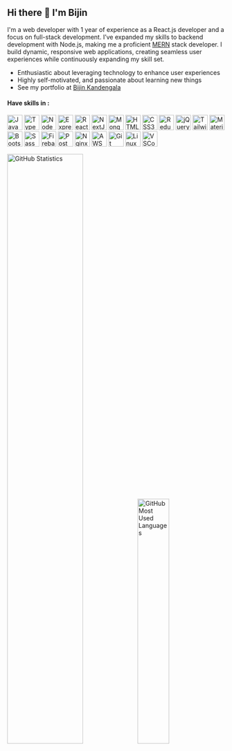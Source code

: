 ## Hi there 👋 I'm Bijin

I'm a web developer with 1 year of experience as a React.js developer and a focus on full-stack development. I’ve expanded my skills to backend development with Node.js, making me a proficient [MERN](https://www.geeksforgeeks.org/mern-stack) stack developer. I build dynamic, responsive web applications, creating seamless user experiences while continuously expanding my skill set.
* Enthusiastic about leveraging technology to enhance user experiences
* Highly self-motivated, and passionate about learning new things
* See my portfolio at [Bijin Kandengala](https://bijinkandengala.in)


#### Have skills in :
<p align="left">
  <!-- js -->
  <a href="https://developer.mozilla.org/docs/Web/JavaScript" target="_blank" rel="noreferrer"><img src="https://skillicons.dev/icons?i=js" width="35" alt="JavaScript" /></a>
  <!-- ts -->
  <a href="https://typescriptlang.org" target="_blank" rel="noreferrer"><img src="https://skillicons.dev/icons?i=ts" width="35" alt="TypeScript" /></a>
  <!-- nodejs -->
  <a href="https://nodejs.org" target="_blank" rel="noreferrer"><img src="https://skillicons.dev/icons?i=nodejs" width="35" alt="NodeJS" /></a>
  <!-- expressjs -->
  <a href="https://expressjs.com" target="_blank" rel="noreferrer"><img src="https://skillicons.dev/icons?i=express" width="35" alt="ExpressJS" /></a>
  <!-- reactjs -->
  <a href="https://react.dev" target="_blank" rel="noreferrer"><img src="https://skillicons.dev/icons?i=react" width="35" alt="ReactJS" /></a>
  <!-- nextjs -->
  <a href="https://nextjs.org" target="_blank" rel="noreferrer"><img src="https://skillicons.dev/icons?i=nextjs" width="35" alt="NextJS" /></a>
  <!-- mongodb -->
  <a href="https://mongodb.com" target="_blank" rel="noreferrer"><img src="https://skillicons.dev/icons?i=mongodb" width="35" alt="MongoDB" /></a>
  <!-- html -->
  <a href="https://developer.mozilla.org/docs/Web/HTML" target="_blank" rel="noreferrer"><img src="https://skillicons.dev/icons?i=html" width="35" alt="HTML5" /></a>
  <!-- css -->
  <a href="https://developer.mozilla.org/docs/Web/CSS" target="_blank" rel="noreferrer"><img src="https://skillicons.dev/icons?i=css" width="35" alt="CSS3" /></a>
  <!-- redux -->
  <a href="https://redux.js.org" target="_blank" rel="noreferrer"><img src="https://skillicons.dev/icons?i=redux" width="35" alt="Redux" /></a>
  <!-- jquery -->
  <a href="https://jquery.com" target="_blank" rel="noreferrer"><img src="https://skillicons.dev/icons?i=jquery" width="35" alt="jQuery" /></a>
  <!-- tailwindcss -->
  <a href="https://tailwindcss.com" target="_blank" rel="noreferrer"><img src="https://skillicons.dev/icons?i=tailwindcss" width="35" alt="TailwindCSS" /></a>
  <!-- mui -->
  <a href="https://mui.com" target="_blank" rel="noreferrer"><img src="https://skillicons.dev/icons?i=materialui" width="35" alt="MaterialUI" /></a>
  <!-- bootstrap -->
  <a href="https://getbootstrap.com" target="_blank" rel="noreferrer"><img src="https://skillicons.dev/icons?i=bootstrap" width="35" alt="Bootstrap" /></a>
  <!-- sass -->
  <a href="https://sass-lang.com" target="_blank" rel="noreferrer"><img src="https://skillicons.dev/icons?i=sass" width="35" alt="Sass" /></a>
  <!-- firebase -->
  <a href="https://firebase.google.com" target="_blank" rel="noreferrer"><img src="https://skillicons.dev/icons?i=firebase" width="35" alt="Firebase" /></a>
  <!-- postman -->
  <a href="https://www.postman.com" target="_blank" rel="noreferrer"><img src="https://skillicons.dev/icons?i=postman" width="35" alt="Postman" /></a>
  <!-- nginx -->
  <a href="https://nginx.org" target="_blank" rel="noreferrer"><img src="https://skillicons.dev/icons?i=nginx" width="35" alt="Nginx" /></a>
  <!-- aws -->
  <a href="https://aws.amazon.com" target="_blank" rel="noreferrer"><img src="https://skillicons.dev/icons?i=aws" width="35" alt="AWS" /></a>
  <!-- git -->
  <a href="https://git-scm.com" target="_blank" rel="noreferrer"><img src="https://skillicons.dev/icons?i=git" width="35" alt="Git" /></a>
  <!-- linux -->
  <a href="https://kernel.org" target="_blank" rel="noreferrer"><img src="https://skillicons.dev/icons?i=linux" width="35" alt="Linux" /></a>
  <!-- vscode -->
  <a href="https://code.visualstudio.com" target="_blank" rel="noreferrer"><img src="https://skillicons.dev/icons?i=vscode" width="35" alt="VSCode" /></a>
</p>

<!-- stats -->
<picture>
  <source media="(prefers-color-scheme: dark)" srcset="https://github-readme-stats.vercel.app/api?username=bijink&show_icons=true&text_color=c9d1d9&icon_color=58a6ff&bg_color=00000000&hide_border=true&custom_title=GitHub%20Statistics&rank_icon=github">
  <source media="(prefers-color-scheme: light)" srcset="https://github-readme-stats.vercel.app/api?username=bijink&show_icons=true&text_color=24292f&icon_color=58a6ff&bg_color=00000000&hide_border=true&custom_title=GitHub%20Statistics&rank_icon=github">
  <img width="59%" alt="GitHub Statistics" src="https://github-readme-stats.vercel.app/api?username=bijink&show_icons=true&text_color=8b949e&icon_color=58a6ff&bg_color=00000000&hide_border=true&custom_title=GitHub%20Statistics&rank_icon=github">
</picture><picture>
  <source media="(prefers-color-scheme: dark)" srcset="https://github-readme-stats.vercel.app/api/top-langs/?username=bijink&layout=compact&text_color=e5eaee&bg_color=00000000&hide_border=true&langs_count=8">
  <source media="(prefers-color-scheme: light)" srcset="https://github-readme-stats.vercel.app/api/top-langs/?username=bijink&layout=compact&text_color=24292f&bg_color=00000000&hide_border=true&langs_count=8">
  <img width="38%" alt="GitHub Most Used Languages" src="https://github-readme-stats.vercel.app/api/top-langs/?username=bijink&layout=compact&text_color=8b949e&bg_color=00000000&hide_border=true&langs_count=8">
</picture>
